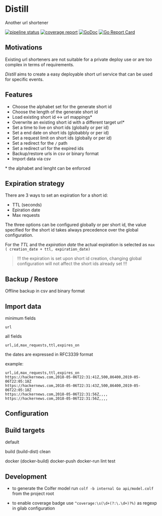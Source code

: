 # Distill 

Another url shortener 

[![pipeline status](https://github.com/noandrea/distill/badges/develop/pipeline.svg)](https://github.com/noandrea/distill/commits/develop) [![coverage report](https://github.com/noandrea/distill/badges/develop/coverage.svg)](https://github.com/noandrea/distill/commits/develop) [![GoDoc](https://godoc.org/github.com/noandrea/distill?status.svg)](https://godoc.org/github.com/noandrea/distill) [![Go Report Card](https://goreportcard.com/badge/github.com/noandrea/distill)](https://goreportcard.com/report/github.com/noandrea/distill)

## Motivations

Existing url shorteners are not suitable for a private deploy use or are too complex in terms of requirements.

*Distill* aims to create a easy deployable short url service
that can be used for specific events.



## Features 

- Choose the alphabet set for the generate short id
- Choose the length of the generate short id
- Load existing short id <-> url mappings*
- Overwrite an existing short id with a different target url*
- Set a time to live on short ids (globally or per id) 
- Set a end date on short ids (globabbly or per id)
- Set a request limit on short ids (globally or per id)
- Set a redirect for the `/` path
- Set a redirect url for the expired ids
- Backup/restore urls in csv or binary format
- Import data via csv

\* the alphabet and lenght can be enforced

## Expiration strategy

There are 3 ways to set an expiration for a short id:

 - TTL (seconds)
 - Epiration date
 - Max requests

The three options can be configured globally or per short id, 
the value specified for the short id takes always precedence over the 
global configuration.

For the *TTL* and the *expiration date* the actual expiration is selected as 
` max ( creation_date + ttl, expiration_date) `

> !!! the expiration is set upon short id creation, changing global configuration 
> will not affect the short ids already set !!!

## Backup / Restore

Offline backup in csv and binary format

## Import data

minimum fields 

```
url
```

all fields 

```
url,id,max_requests,ttl,expires_on
```

the dates are expressed in RFC3339 format

example: 

```
url,id,max_requests,ttl,expires_on
https://hackernews.com,2018-05-06T22:31:41Z,500,86400,2019-05-06T22:05:18Z
https://hackernews.com,2018-05-06T22:31:43Z,500,86400,2019-05-06T22:05:18Z
https://hackernews.com,2018-05-06T22:31:56Z,,,,
https://hackernews.com,2018-05-06T22:31:56Z,,,,
```



## Configuration 





## Build targets

default 

build (build-dist)
clean 

docker (docker-build) 
docker-push 
docker-run 
lint 
test


## Development
- to generate the Colfer model run 
`colf -b internal Go api/model.colf` from the project root

- to enable coverage badge use `^coverage:\s(\d+(?:\.\d+)?%)` as regexp in gilab configuration
